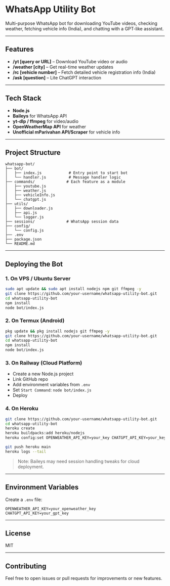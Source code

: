 # WhatsApp Utility Bot

Multi-purpose WhatsApp bot for downloading YouTube videos, checking weather, fetching vehicle info (India), and chatting with a GPT-like assistant.

---

## Features

- **/yt [query or URL]** – Download YouTube video or audio
- **/weather [city]** – Get real-time weather updates
- **/rc [vehicle number]** – Fetch detailed vehicle registration info (India)
- **/ask [question]** – Lite ChatGPT interaction

---

## Tech Stack

- **Node.js**
- **Baileys** for WhatsApp API
- **yt-dlp / ffmpeg** for video/audio
- **OpenWeatherMap API** for weather
- **Unofficial mParivahan API/Scraper** for vehicle info

---

## Project Structure

```
whatsapp-bot/
├── bot/
│   ├── index.js            # Entry point to start bot
│   └── handler.js          # Message handler logic
├── commands/              # Each feature as a module
│   ├── youtube.js
│   ├── weather.js
│   ├── vehicleInfo.js
│   └── chatgpt.js
├── utils/
│   ├── downloader.js
│   ├── api.js
│   └── logger.js
├── sessions/              # WhatsApp session data
├── config/
│   └── config.js
├── .env
├── package.json
└── README.md
```

---

## Deploying the Bot

### 1. **On VPS / Ubuntu Server**

```bash
sudo apt update && sudo apt install nodejs npm git ffmpeg -y
git clone https://github.com/your-username/whatsapp-utility-bot.git
cd whatsapp-utility-bot
npm install
node bot/index.js
```

### 2. **On Termux (Android)**

```bash
pkg update && pkg install nodejs git ffmpeg -y
git clone https://github.com/your-username/whatsapp-utility-bot.git
cd whatsapp-utility-bot
npm install
node bot/index.js
```

### 3. **On Railway (Cloud Platform)**

- Create a new Node.js project
- Link GitHub repo
- Add environment variables from `.env`
- Set `Start Command`: `node bot/index.js`
- Deploy

### 4. **On Heroku**

```bash
git clone https://github.com/your-username/whatsapp-utility-bot.git
cd whatsapp-utility-bot
heroku create
heroku buildpacks:add heroku/nodejs
heroku config:set OPENWEATHER_API_KEY=your_key CHATGPT_API_KEY=your_key

git push heroku main
heroku logs --tail
```

> Note: Baileys may need session handling tweaks for cloud deployment.

---

## Environment Variables

Create a `.env` file:
```
OPENWEATHER_API_KEY=your_openweather_key
CHATGPT_API_KEY=your_gpt_key
```

---

## License
MIT

---

## Contributing
Feel free to open issues or pull requests for improvements or new features.
